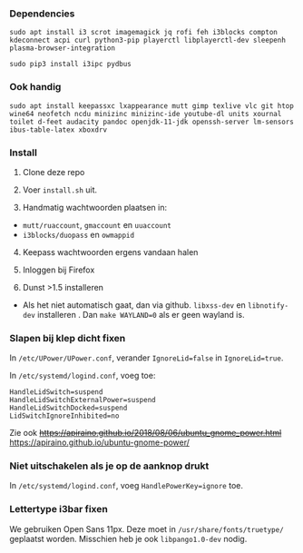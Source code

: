 ### Dependencies
    sudo apt install i3 scrot imagemagick jq rofi feh i3blocks compton kdeconnect acpi curl python3-pip playerctl libplayerctl-dev sleepenh plasma-browser-integration 

    sudo pip3 install i3ipc pydbus

### Ook handig
    sudo apt install keepassxc lxappearance mutt gimp texlive vlc git htop wine64 neofetch ncdu minizinc minizinc-ide youtube-dl units xournal toilet d-feet audacity pandoc openjdk-11-jdk openssh-server lm-sensors ibus-table-latex xboxdrv

### Install
1. Clone deze repo

2. Voer `install.sh` uit. 

3. Handmatig wachtwoorden plaatsen in:
- `mutt/ruaccount`, `gmaccount` en `uuaccount`
- `i3blocks/duopass` en `owmappid`

4. Keepass wachtwoorden ergens vandaan halen

5. Inloggen bij Firefox

6. Dunst >1.5 installeren
- Als het niet automatisch gaat, dan via github. `libxss-dev` en `libnotify-dev` installeren . Dan `make WAYLAND=0` als er geen wayland is.

### Slapen bij klep dicht fixen
In `/etc/UPower/UPower.conf`, verander `IgnoreLid=false` in `IgnoreLid=true`.

In `/etc/systemd/logind.conf`, voeg toe:

    HandleLidSwitch=suspend
    HandleLidSwitchExternalPower=suspend
    HandleLidSwitchDocked=suspend
    LidSwitchIgnoreInhibited=no 

Zie ook ~~https://apiraino.github.io/2018/08/06/ubuntu_gnome_power.html~~ https://apiraino.github.io/ubuntu-gnome-power/

### Niet uitschakelen als je op de aanknop drukt
In `/etc/systemd/logind.conf`, voeg `HandlePowerKey=ignore` toe.

### Lettertype i3bar fixen
We gebruiken Open Sans 11px. Deze moet in `/usr/share/fonts/truetype/` geplaatst worden. Misschien heb je ook `libpango1.0-dev` nodig.

